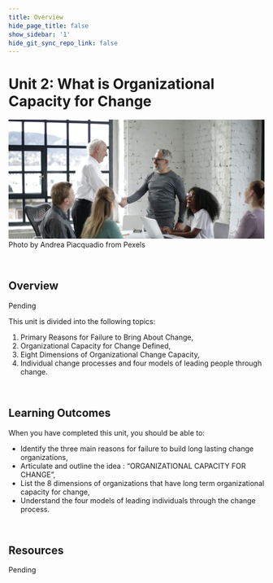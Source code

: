 ```yaml
---
title: Overview
hide_page_title: false
show_sidebar: '1'
hide_git_sync_repo_link: false
---
```



# Unit 2: What is Organizational Capacity for Change

![alttext](420OverviewU2.jpg "Woman drawing on clear surface")
Photo by Andrea Piacquadio from Pexels

<p>&nbsp;</p>

## Overview
Pending

This unit is divided into the following topics:
1. Primary Reasons for Failure to Bring About Change,
2. Organizational Capacity for Change Defined,
3. Eight Dimensions of Organizational Change Capacity,
4. Individual change processes and four models of leading people through change.


<p>&nbsp;</p>

## Learning Outcomes

When you have completed this unit, you should be able to:

- Identify the three main reasons for failure to build long lasting change organizations,
- Articulate and outline the idea : “ORGANIZATIONAL CAPACITY FOR CHANGE”,
- List the 8 dimensions of organizations that have long term organizational capacity for change,
- Understand the four models of leading individuals through the change process.


<p>&nbsp;</p>


## Resources
Pending
